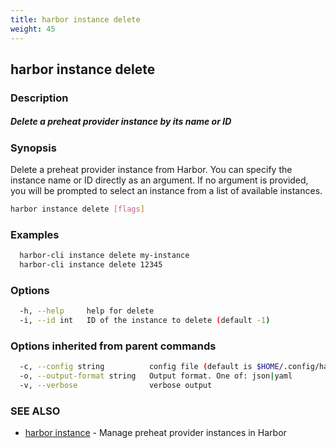 ```yaml
---
title: harbor instance delete
weight: 45
---
```

## harbor instance delete

### Description

##### Delete a preheat provider instance by its name or ID

### Synopsis

Delete a preheat provider instance from Harbor. You can specify the instance name or ID directly as an argument.
If no argument is provided, you will be prompted to select an instance from a list of available instances.

```sh
harbor instance delete [flags]
```

### Examples

```sh
  harbor-cli instance delete my-instance
  harbor-cli instance delete 12345
```

### Options

```sh
  -h, --help     help for delete
  -i, --id int   ID of the instance to delete (default -1)
```

### Options inherited from parent commands

```sh
  -c, --config string          config file (default is $HOME/.config/harbor-cli/config.yaml)
  -o, --output-format string   Output format. One of: json|yaml
  -v, --verbose                verbose output
```

### SEE ALSO

* [harbor instance](harbor-instance.md)	 - Manage preheat provider instances in Harbor

